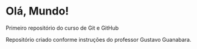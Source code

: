 # Olá, Mundo!
 Primeiro repositório do curso de Git e GitHub

 Repositório criado conforme instruções do professor Gustavo Guanabara.
